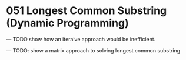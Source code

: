 # 051 Longest Common Substring (Dynamic Programming)

— TODO show how an iteraive approach would be inefficient.

— TODO: show a matrix approach to solving longest common substring&#x20;
